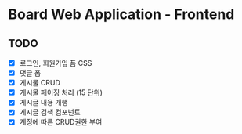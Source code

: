 # Board Web Application - Frontend

## TODO

-   [x] 로그인, 회원가입 폼 CSS
-   [x] 댓글 폼
-   [x] 게시물 CRUD
-   [X] 게시물 페이징 처리 (15 단위)
-   [x] 게시글 내용 개행
-   [x] 게시글 검색 컴포넌트
-   [X] 계정에 따른 CRUD권한 부여